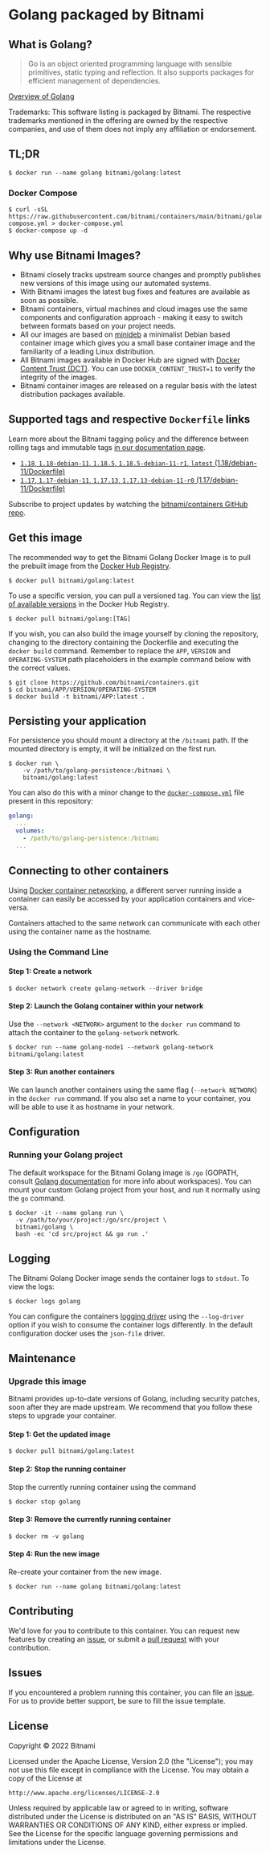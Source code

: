 # Golang packaged by Bitnami

## What is Golang?

> Go is an object oriented programming language with sensible primitives, static typing and reflection. It also supports packages for efficient management of dependencies.

[Overview of Golang](https://golang.org/)

Trademarks: This software listing is packaged by Bitnami. The respective trademarks mentioned in the offering are owned by the respective companies, and use of them does not imply any affiliation or endorsement.

## TL;DR

```console
$ docker run --name golang bitnami/golang:latest
```

### Docker Compose

```console
$ curl -sSL https://raw.githubusercontent.com/bitnami/containers/main/bitnami/golang/docker-compose.yml > docker-compose.yml
$ docker-compose up -d
```

## Why use Bitnami Images?

* Bitnami closely tracks upstream source changes and promptly publishes new versions of this image using our automated systems.
* With Bitnami images the latest bug fixes and features are available as soon as possible.
* Bitnami containers, virtual machines and cloud images use the same components and configuration approach - making it easy to switch between formats based on your project needs.
* All our images are based on [minideb](https://github.com/bitnami/minideb) a minimalist Debian based container image which gives you a small base container image and the familiarity of a leading Linux distribution.
* All Bitnami images available in Docker Hub are signed with [Docker Content Trust (DCT)](https://docs.docker.com/engine/security/trust/content_trust/). You can use `DOCKER_CONTENT_TRUST=1` to verify the integrity of the images.
* Bitnami container images are released on a regular basis with the latest distribution packages available.

## Supported tags and respective `Dockerfile` links

Learn more about the Bitnami tagging policy and the difference between rolling tags and immutable tags [in our documentation page](https://docs.bitnami.com/tutorials/understand-rolling-tags-containers/).


* [`1.18`, `1.18-debian-11`, `1.18.5`, `1.18.5-debian-11-r1`, `latest` (1.18/debian-11/Dockerfile)](https://github.com/bitnami/containers/blob/main/bitnami/golang/1.18/debian-11/Dockerfile)
* [`1.17`, `1.17-debian-11`, `1.17.13`, `1.17.13-debian-11-r0` (1.17/debian-11/Dockerfile)](https://github.com/bitnami/containers/blob/main/bitnami/golang/1.17/debian-11/Dockerfile)

Subscribe to project updates by watching the [bitnami/containers GitHub repo](https://github.com/bitnami/containers).

## Get this image

The recommended way to get the Bitnami Golang Docker Image is to pull the prebuilt image from the [Docker Hub Registry](https://hub.docker.com/r/bitnami/golang).

```console
$ docker pull bitnami/golang:latest
```

To use a specific version, you can pull a versioned tag. You can view the [list of available versions](https://hub.docker.com/r/bitnami/golang/tags/) in the Docker Hub Registry.

```console
$ docker pull bitnami/golang:[TAG]
```

If you wish, you can also build the image yourself by cloning the repository, changing to the directory containing the Dockerfile and executing the `docker build` command. Remember to replace the `APP`, `VERSION` and `OPERATING-SYSTEM` path placeholders in the example command below with the correct values.

```console
$ git clone https://github.com/bitnami/containers.git
$ cd bitnami/APP/VERSION/OPERATING-SYSTEM
$ docker build -t bitnami/APP:latest .
```

## Persisting your application

For persistence you should mount a directory at the `/bitnami` path. If the mounted directory is empty, it will be initialized on the first run.

```console
$ docker run \
    -v /path/to/golang-persistence:/bitnami \
    bitnami/golang:latest
```

You can also do this with a minor change to the [`docker-compose.yml`](https://github.com/bitnami/containers/blob/main/bitnami/golang/docker-compose.yml) file present in this repository:

```yaml
golang:
  ...
  volumes:
    - /path/to/golang-persistence:/bitnami
  ...
```

## Connecting to other containers

Using [Docker container networking](https://docs.docker.com/engine/userguide/networking/), a different server running inside a container can easily be accessed by your application containers and vice-versa.

Containers attached to the same network can communicate with each other using the container name as the hostname.

### Using the Command Line

#### Step 1: Create a network

```console
$ docker network create golang-network --driver bridge
```

#### Step 2: Launch the Golang container within your network

Use the `--network <NETWORK>` argument to the `docker run` command to attach the container to the `golang-network` network.

```console
$ docker run --name golang-node1 --network golang-network bitnami/golang:latest
```

#### Step 3: Run another containers

We can launch another containers using the same flag (`--network NETWORK`) in the `docker run` command. If you also set a name to your container, you will be able to use it as hostname in your network.

## Configuration

### Running your Golang project

The default workspace for the Bitnami Golang image is `/go` (GOPATH, consult [Golang documentation](https://golang.org/doc/gopath_code#Workspaces) for more info about workspaces). You can mount your custom Golang project from your host, and run it normally using the `go` command.

```console
$ docker -it --name golang run \
  -v /path/to/your/project:/go/src/project \
  bitnami/golang \
  bash -ec 'cd src/project && go run .'
```

## Logging

The Bitnami Golang Docker image sends the container logs to `stdout`. To view the logs:

```console
$ docker logs golang
```

You can configure the containers [logging driver](https://docs.docker.com/engine/admin/logging/overview/) using the `--log-driver` option if you wish to consume the container logs differently. In the default configuration docker uses the `json-file` driver.

## Maintenance

### Upgrade this image

Bitnami provides up-to-date versions of Golang, including security patches, soon after they are made upstream. We recommend that you follow these steps to upgrade your container.

#### Step 1: Get the updated image

```console
$ docker pull bitnami/golang:latest
```

#### Step 2: Stop the running container

Stop the currently running container using the command

```console
$ docker stop golang
```

#### Step 3: Remove the currently running container

```console
$ docker rm -v golang
```

#### Step 4: Run the new image

Re-create your container from the new image.

```console
$ docker run --name golang bitnami/golang:latest
```

## Contributing

We'd love for you to contribute to this container. You can request new features by creating an [issue](https://github.com/bitnami/containers/issues), or submit a [pull request](https://github.com/bitnami/containers/pulls) with your contribution.

## Issues

If you encountered a problem running this container, you can file an [issue](https://github.com/bitnami/containers/issues/new/choose). For us to provide better support, be sure to fill the issue template.

## License

Copyright &copy; 2022 Bitnami

Licensed under the Apache License, Version 2.0 (the "License");
you may not use this file except in compliance with the License.
You may obtain a copy of the License at

    http://www.apache.org/licenses/LICENSE-2.0

Unless required by applicable law or agreed to in writing, software
distributed under the License is distributed on an "AS IS" BASIS,
WITHOUT WARRANTIES OR CONDITIONS OF ANY KIND, either express or implied.
See the License for the specific language governing permissions and
limitations under the License.
